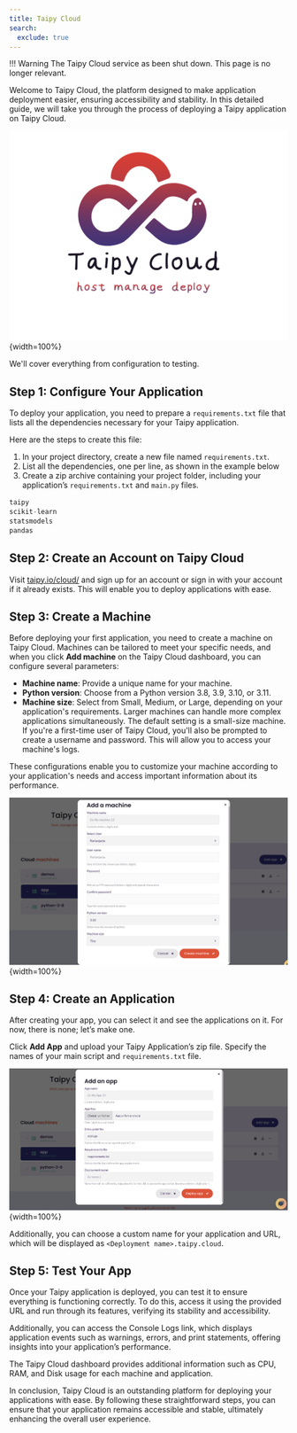 ```yaml
---
title: Taipy Cloud
search:
  exclude: true
---
```


!!! Warning
    The Taipy Cloud service as been shut down. This page is no longer relevant.

Welcome to Taipy Cloud, the platform designed to make application deployment easier,
ensuring accessibility and stability. In this detailed guide, we will take you through
the process of deploying a Taipy application on Taipy Cloud.

![Taipy Cloud](logo_artwork.png){width=100%}

We'll cover everything from configuration to testing.

## Step 1: Configure Your Application

To deploy your application, you need to prepare a `requirements.txt` file
that lists all the dependencies necessary for your Taipy application.

Here are the steps to create this file:

1. In your project directory, create a new file named `requirements.txt`.
2. List all the dependencies, one per line, as shown in the example below
3. Create a zip archive containing your project folder, including your application’s `requirements.txt` and `main.py` files.

```py
taipy
scikit-learn
statsmodels
pandas
```

## Step 2: Create an Account on Taipy Cloud

Visit [taipy.io/cloud/](https://www.taipy.io/cloud/) and sign up for an account or sign in with your account if it already exists.
This will enable you to deploy applications with ease.

## Step 3: Create a Machine

Before deploying your first application, you need to create a machine on Taipy Cloud.
Machines can be tailored to meet your specific needs, and when you click **Add machine**
on the Taipy Cloud dashboard, you can configure several parameters:

- **Machine name**: Provide a unique name for your machine.
- **Python version**: Choose from a Python version 3.8, 3.9, 3.10, or 3.11.
- **Machine size**: Select from Small, Medium, or Large, depending on your application's requirements.
  Larger machines can handle more complex applications simultaneously. The default setting is a small-size machine.
  If you're a first-time user of Taipy Cloud, you'll also be prompted to create a username and password.
  This will allow you to access your machine's logs.

These configurations enable you to customize your machine according to your application's
needs and access important information about its performance.

![Create a Machine](taipy_cloud_2.png){width=100%}

## Step 4: Create an Application

After creating your app, you can select it and see the applications on it.
For now, there is none; let’s make one.

Click **Add App** and upload your Taipy Application’s zip file.
Specify the names of your main script and `requirements.txt` file.

![Create an Application](taipy_cloud_3.png){width=100%}

Additionally, you can choose a custom name for your application and URL,
which will be displayed as `<Deployment name>.taipy.cloud`.

## Step 5: Test Your App

Once your Taipy application is deployed, you can test it to ensure everything is functioning correctly.
To do this, access it using the provided URL and run through its features, verifying its stability and accessibility.

Additionally, you can access the Console Logs link, which displays application events
such as warnings, errors, and print statements, offering insights into your application’s performance.

The Taipy Cloud dashboard provides additional information such as CPU, RAM, and Disk usage for each machine and application.

In conclusion, Taipy Cloud is an outstanding platform for deploying your applications with ease.
By following these straightforward steps, you can ensure that your application remains accessible and stable,
ultimately enhancing the overall user experience.
